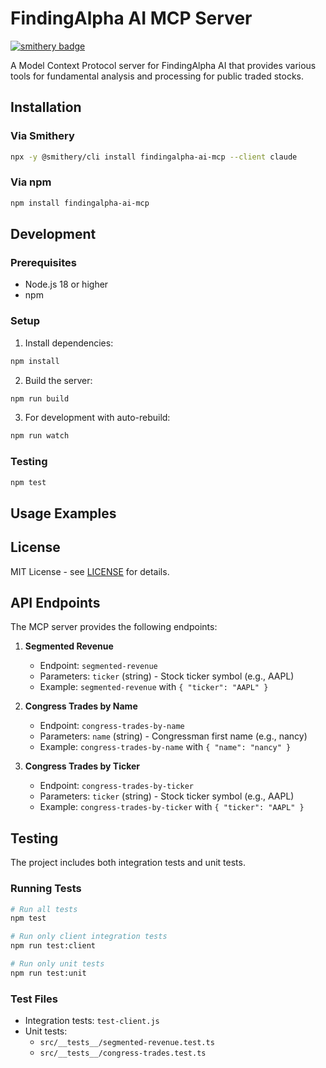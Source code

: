 # FindingAlpha AI MCP Server

[![smithery badge](https://smithery.ai/badge/findingalpha-ai-mcp)](https://smithery.ai/server/findingalpha-ai-mcp)

A Model Context Protocol server for FindingAlpha AI that provides various tools for fundamental analysis and processing for public traded stocks.


## Installation

### Via Smithery

```bash
npx -y @smithery/cli install findingalpha-ai-mcp --client claude
```

### Via npm

```bash
npm install findingalpha-ai-mcp
```

## Development

### Prerequisites

- Node.js 18 or higher
- npm

### Setup

1. Install dependencies:
```bash
npm install
```

2. Build the server:
```bash
npm run build
```

3. For development with auto-rebuild:
```bash
npm run watch
```

### Testing

```bash
npm test
```

## Usage Examples


## License

MIT License - see [LICENSE](LICENSE) for details.

## API Endpoints

The MCP server provides the following endpoints:

1. **Segmented Revenue**
   - Endpoint: `segmented-revenue`
   - Parameters: `ticker` (string) - Stock ticker symbol (e.g., AAPL)
   - Example: `segmented-revenue` with `{ "ticker": "AAPL" }`

2. **Congress Trades by Name**
   - Endpoint: `congress-trades-by-name`
   - Parameters: `name` (string) - Congressman first name (e.g., nancy)
   - Example: `congress-trades-by-name` with `{ "name": "nancy" }`

3. **Congress Trades by Ticker**
   - Endpoint: `congress-trades-by-ticker`
   - Parameters: `ticker` (string) - Stock ticker symbol (e.g., AAPL)
   - Example: `congress-trades-by-ticker` with `{ "ticker": "AAPL" }`

## Testing

The project includes both integration tests and unit tests.

### Running Tests

```bash
# Run all tests
npm test

# Run only client integration tests
npm run test:client

# Run only unit tests
npm run test:unit
```

### Test Files

- Integration tests: `test-client.js`
- Unit tests: 
  - `src/__tests__/segmented-revenue.test.ts`
  - `src/__tests__/congress-trades.test.ts` 